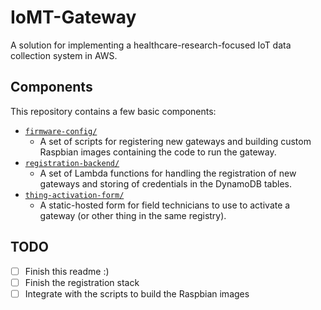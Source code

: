 # IoMT-Gateway

A solution for implementing a healthcare-research-focused IoT data collection system in AWS.

## Components

This repository contains a few basic components:

* [`firmware-config/`](firmware-config/)
  * A set of scripts for registering new gateways and building custom Raspbian images containing the code to run the gateway.
* [`registration-backend/`](registration-backend/)
  * A set of Lambda functions for handling the registration of new gateways and storing of credentials in the DynamoDB tables.
* [`thing-activation-form/`](thing-activation-form/)
  * A static-hosted form for field technicians to use to activate a gateway (or other thing in the same registry).

## TODO

* [ ] Finish this readme :)
* [ ] Finish the registration stack
* [ ] Integrate with the scripts to build the Raspbian images